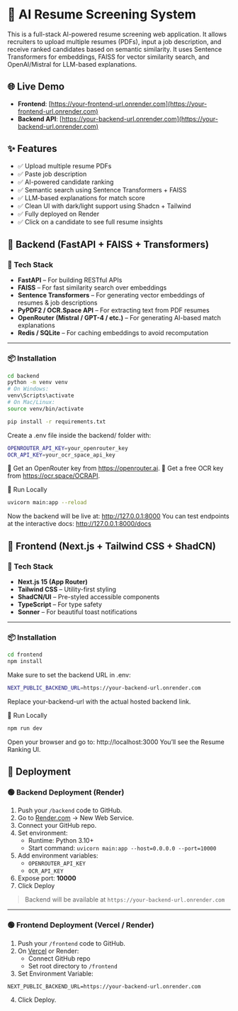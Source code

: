 # 🧠 AI Resume Screening System

This is a full-stack AI-powered resume screening web application. It allows recruiters to upload multiple resumes (PDFs), input a job description, and receive ranked candidates based on semantic similarity. It uses Sentence Transformers for embeddings, FAISS for vector similarity search, and OpenAI/Mistral for LLM-based explanations.

## 🌐 Live Demo

- **Frontend**: [https://your-frontend-url.onrender.com](https://your-frontend-url.onrender.com)
- **Backend API**: [https://your-backend-url.onrender.com](https://your-backend-url.onrender.com)

## ✨ Features

- ✅ Upload multiple resume PDFs
- ✅ Paste job description
- ✅ AI-powered candidate ranking
- ✅ Semantic search using Sentence Transformers + FAISS
- ✅ LLM-based explanations for match score
- ✅ Clean UI with dark/light support using Shadcn + Tailwind
- ✅ Fully deployed on Render
- ✅ Click on a candidate to see full resume insights

## 🧠 Backend (FastAPI + FAISS + Transformers)

### 🔧 Tech Stack
- **FastAPI** – For building RESTful APIs
- **FAISS** – For fast similarity search over embeddings
- **Sentence Transformers** – For generating vector embeddings of resumes & job descriptions
- **PyPDF2 / OCR.Space API** – For extracting text from PDF resumes
- **OpenRouter (Mistral / GPT-4 / etc.)** – For generating AI-based match explanations
- **Redis / SQLite** – For caching embeddings to avoid recomputation

---

### 📦 Installation

```bash
cd backend
python -m venv venv
# On Windows:
venv\Scripts\activate
# On Mac/Linux:
source venv/bin/activate

pip install -r requirements.txt
```

Create a .env file inside the backend/ folder with:
```bash
OPENROUTER_API_KEY=your_openrouter_key
OCR_API_KEY=your_ocr_space_api_key
```
🔑 Get an OpenRouter key from https://openrouter.ai.
🧾 Get a free OCR key from https://ocr.space/OCRAPI.

🚀 Run Locally
```bash
uvicorn main:app --reload
```
Now the backend will be live at: http://127.0.0.1:8000
You can test endpoints at the interactive docs: http://127.0.0.1:8000/docs

## 🎨 Frontend (Next.js + Tailwind CSS + ShadCN)

### 🔧 Tech Stack

- **Next.js 15 (App Router)**
- **Tailwind CSS** – Utility-first styling
- **ShadCN/UI** – Pre-styled accessible components
- **TypeScript** – For type safety
- **Sonner** – For beautiful toast notifications

---

### 📦 Installation

```bash
cd frontend
npm install
```

Make sure to set the backend URL in .env:
```bash
NEXT_PUBLIC_BACKEND_URL=https://your-backend-url.onrender.com
```
Replace your-backend-url with the actual hosted backend link.

🚀 Run Locally
```bash
npm run dev
```
Open your browser and go to: http://localhost:3000
You’ll see the Resume Ranking UI.


## 🚀 Deployment

### 🟢 Backend Deployment (Render)

1. Push your `/backend` code to GitHub.
2. Go to [Render.com](https://render.com) → New Web Service.
3. Connect your GitHub repo.
4. Set environment:
   - Runtime: Python 3.10+
   - Start command: `uvicorn main:app --host=0.0.0.0 --port=10000`
5. Add environment variables:
   - `OPENROUTER_API_KEY`
   - `OCR_API_KEY`
6. Expose port: **10000**
7. Click Deploy

> Backend will be available at `https://your-backend-url.onrender.com`

---

### 🟢 Frontend Deployment (Vercel / Render)

1. Push your `/frontend` code to GitHub.
2. On [Vercel](https://vercel.com) or Render:
   - Connect GitHub repo
   - Set root directory to `/frontend`
3. Set Environment Variable:

```env
NEXT_PUBLIC_BACKEND_URL=https://your-backend-url.onrender.com
```
4. Click Deploy.